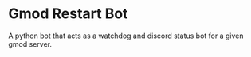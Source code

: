# Gmod Restart Bot
 A python bot that acts as a watchdog and discord status bot for a given gmod server.
